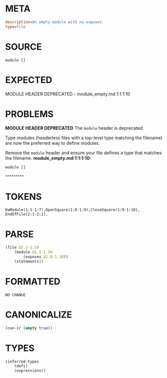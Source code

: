 # META
~~~ini
description=An empty module with no exposes
type=file
~~~
# SOURCE
~~~roc
module []
~~~
# EXPECTED
MODULE HEADER DEPRECATED - module_empty.md:1:1:1:10
# PROBLEMS
**MODULE HEADER DEPRECATED**
The `module` header is deprecated.

Type modules (headerless files with a top-level type matching the filename) are now the preferred way to define modules.

Remove the `module` header and ensure your file defines a type that matches the filename.
**module_empty.md:1:1:1:10:**
```roc
module []
```
^^^^^^^^^


# TOKENS
~~~zig
KwModule(1:1-1:7),OpenSquare(1:8-1:9),CloseSquare(1:9-1:10),
EndOfFile(2:1-2:1),
~~~
# PARSE
~~~clojure
(file @1.1-1.10
	(module @1.1-1.10
		(exposes @1.8-1.10))
	(statements))
~~~
# FORMATTED
~~~roc
NO CHANGE
~~~
# CANONICALIZE
~~~clojure
(can-ir (empty true))
~~~
# TYPES
~~~clojure
(inferred-types
	(defs)
	(expressions))
~~~
